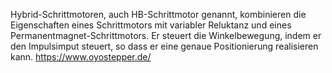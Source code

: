 
Hybrid-Schrittmotoren, auch HB-Schrittmotor genannt, kombinieren die Eigenschaften eines Schrittmotors mit variabler Reluktanz und eines Permanentmagnet-Schrittmotors. Er steuert die Winkelbewegung, indem er den Impulsimput steuert, so dass er eine genaue Positionierung realisieren kann. 
https://www.oyostepper.de/
